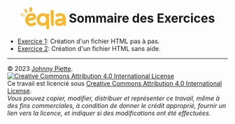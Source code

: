 <h1 id="sommaire" style="display: flex; align-items: center; justify-content: center;">
    <img src="/Images/Eqla.png" style="height:50px">
    &nbsp;Sommaire des Exercices
</h1>

- [Exercice 1](Exercice1.md#exercice1): Création d'un fichier HTML pas à pas.
- [Exercice 2](Exercice2.md#exercice2): Création d'un fichier HTML sans aide.



---
&copy; 2023 [Johnny Piette](https://github.com/ZamBoyle).  
[![Creative Commons Attribution 4.0 International License](https://i.creativecommons.org/l/by/4.0/88x31.png)](https://creativecommons.org/licenses/by/4.0/)  
Ce travail est licencié sous [Creative Commons Attribution 4.0 International License](https://creativecommons.org/licenses/by/4.0/).   
_Vous pouvez copier, modifier, distribuer et représenter ce travail, même à des fins commerciales, à condition de donner le crédit approprié, fournir un lien vers la licence, et indiquer si des modifications ont été effectuées._
